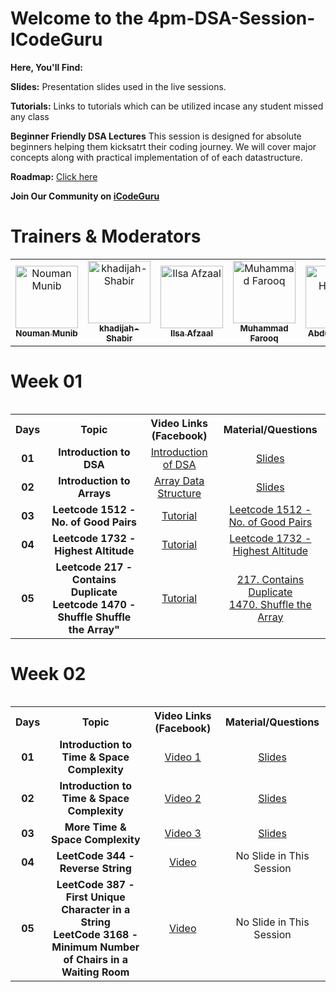# Welcome to the 4pm-DSA-Session-ICodeGuru

**Here, You'll Find:**

**Slides:** Presentation slides used in the live sessions.

**Tutorials:** Links to tutorials which can be utilized incase any student missed any class

**Beginner Friendly DSA Lectures** This session is designed for absolute beginners helping them kicksatrt their coding journey. We will 
 cover major concepts along with practical implementation of of each datastructure. 

**Roadmap:** [Click here](https://docs.google.com/document/d/1XdFS0ckZEp2Mi16ihCmVXggUelXf58EqPT5sV2wcxs0/edit#heading=h.opqh54m3nahp)

**Join Our Community on [iCodeGuru](https://icode.guru/join/)**

# Trainers & Moderators

<table >
    <tbody>
        <tr>
            <td align="center">
                <a href="https://www.linkedin.com/in/nouman-munib/">
                    <img src= "https://avatars.githubusercontent.com/u/113182072?v=4" width="100px;" alt="Nouman Munib"/>
                    <br />
                    <sub><b>Nouman Munib</b></sub>
                </a> 
            </td>
            <td align="center">
                <a href="https://www.linkedin.com/in/khadijah-shabir/">
                    <img src="https://avatars.githubusercontent.com/u/133489629?v=4" width="100px;" alt="khadijah-Shabir"/>
                    <br />
                    <sub><b>khadijah-Shabir</b></sub>
                </a> 
            </td>
            <td align="center">
                <a href="https://www.linkedin.com/in/ilsaafzaal/">
                    <img src="https://avatars.githubusercontent.com/u/81191657?v=4" width="100px;" alt="Ilsa Afzaal"/>
                    <br />
                    <sub><b>Ilsa Afzaal</b></sub>
                </a> 
            </td>
            <td align="center">
                <a href="https://www.linkedin.com/in/muhammad-farooq-489a16299/">
                    <img src="https://avatars.githubusercontent.com/u/161140921?v=4" width="100px;" alt="Muhammad Farooq"/>
                    <br />
                    <sub><b>Muhammad Farooq</b></sub>
                </a> 
            </td>
           <td align="center">
                <a href="https://www.linkedin.com/in/a-hannan/">
                    <img src="https://avatars.githubusercontent.com/u/88274981?v=4" width="100px;" alt="Abdul Hannan"/>
                    <br />
                    <sub><b>Abdul Hannan</b></sub>
                </a> 
            </td>
        </tr> 
</tbody>
<table>


# Week 01

<table>
    <tbody>
     <tr>
      <th>Days</th>
      <th>Topic</th>
      <th>Video Links (Facebook)</br></th>
      <th>Material/Questions</th>
     </tr> 
    <tr>
       <td align="center"><b>01</b></td>
       <td align="center"><b>Introduction to DSA</b></td>
       <td align="center"><a href="https://fb.watch/sWvOxyHnPe/">Introduction of DSA</td>
    <td align="center" ><a href="https://docs.google.com/presentation/d/1txuV1nfX6loDIdpSDsM8Rw51b2s1ToN9F90W83tHpi0/edit?usp=sharing">Slides</td>
    </tr>
      <tr>
    <td align="center"><b>02</b></td>
    <td align="center"><b>Introduction to Arrays</b></td>
    <td align="center"><a href="https://fb.watch/sWvyjKVSQ3/">Array Data Structure</td>
    <td align="center" ><a href="https://docs.google.com/presentation/d/1txuV1nfX6loDIdpSDsM8Rw51b2s1ToN9F90W83tHpi0/edit?usp=sharing">Slides</td  
  </tr>  
  <tr>
       <td align="center"><b>03</b></td>
       <td align="center"><b>Leetcode 1512 - No. of Good Pairs</b></td>
       <td align="center"><a href="https://fb.watch/sXMiJ8klRh/">Tutorial </td>
      <td align="center" ><a href="https://leetcode.com/problems/number-of-good-pairs/">Leetcode 1512 - No. of Good Pairs</td>
    </tr>
    <tr>
       <td align="center"><b>04</b></td>
       <td align="center"><b>Leetcode 1732 - Highest Altitude </b></td>
       <td align="center"><a href="https://fb.watch/sZh2Z8UBYM/"> Tutorial </td>
      <td align="center" ><a href="https://leetcode.com/problems/find-the-highest-altitude/">Leetcode 1732 - Highest Altitude</td>
    </tr>
    <tr>
       <td align="center"><b>05</b></td>
       <td align="center"><b>Leetcode 217 - Contains Duplicate Leetcode 1470 - Shuffle Shuffle the Array" </b></td>
       <td align="center"><a href="https://fb.watch/s_oird-UF3/"> Tutorial </td>
        <td align="center" ><a href="https://leetcode.com/problems/contains-duplicate/">217. Contains Duplicate </br><a href="https://leetcode.com/problems/shuffle-the-array/">1470. Shuffle the Array </td>
    </tr>
</tbody>
<table>

 # Week 02
<table>
    <tbody>
        <tr>
            <th>Days</th>
            <th>Topic</th>
            <th>Video Links (Facebook)</th>
            <th>Material/Questions</th>
        </tr>
        <tr>
            <td align="center"><b>01</b></td>
            <td align="center"><b>Introduction to Time & Space Complexity</b></td>
            <td align="center"><a href="https://fb.watch/t2qLIxPBJi/">Video 1</a></td>
            <td align="center"><a href="https://docs.google.com/presentation/d/1kwoEYzxBZ601FH8bDg6RQmB6SUY-7RXv/">Slides</a></td>
        </tr>
        <tr>
            <td align="center"><b>02</b></td>
            <td align="center"><b>Introduction to Time & Space Complexity</b></td>
            <td align="center"><a href="https://fb.watch/t4Zda_nlEr/">Video 2</a></td>
            <td align="center"><a href="https://docs.google.com/presentation/d/1kwoEYzxBZ601FH8bDg6RQmB6SUY-7RXv/">Slides</a></td>
        </tr>
        <tr>
            <td align="center"><b>03</b></td>
            <td align="center"><b>More Time & Space Complexity</b></td>
            <td align="center"><a href="https://fb.watch/t4ZgAE-d2t/">Video 3</a></td>
            <td align="center"><a href="https://docs.google.com/presentation/d/1kwoEYzxBZ601FH8bDg6RQmB6SUY-7RXv/">Slides</a></td>
        </tr>
        <tr>
            <td align="center"><b>04</b></td>
            <td align="center"><b>LeetCode 344 - Reverse String</b></td>
            <td align="center"><a href="https://fb.watch/t6hwtD5-e1/">Video</a></td>
            <td align="center">No Slide in This Session</td>
        </tr>
        <tr>
            <td align="center"><b>05</b></td>
            <td align="center"><b>LeetCode 387 - First Unique Character in a String</br>LeetCode 3168 - Minimum Number of Chairs in a Waiting Room</b></td>
            <td align="center"><a href="https://fb.watch/t7AuNvEwh1/">Video</a></td>
            <td align="center">No Slide in This Session</td>
        </tr>
    </tbody>
</table>
